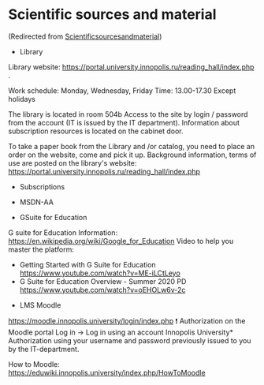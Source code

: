 






Scientific sources and material
===============================



(Redirected from [Scientificsourcesandmaterial](/index.php?title=Scientificsourcesandmaterial&redirect=no "Scientificsourcesandmaterial"))


* Library


Library website: <https://portal.university.innopolis.ru/reading_hall/index.php> . 


Work schedule: Monday, Wednesday, Friday
Time: 13.00-17.30
Except holidays


The library is located in room 504b
Access to the site by login / password from the account (IT is issued by the IT department).
Information about subscription resources is located on the cabinet door. 


To take a paper book from the Library and /or catalog, you need to place an order on the website, come and pick it up. 
Background information, terms of use are posted on the library's website:
<https://portal.university.innopolis.ru/reading_hall/index.php>


  




* Subscriptions


  




* MSDN-AA


  




* GSuite for Education


G suite for Education Information:
<https://en.wikipedia.org/wiki/Google_for_Education>
Video to help you master the platform:
- Getting Started with G Suite for Education
<https://www.youtube.com/watch?v=ME-iLCtLeyo>
- G Suite for Education Overview - Summer 2020 PD
<https://www.youtube.com/watch?v=oEHOLw6v-2c>


  




* LMS Moodle


<https://moodle.innopolis.university/login/index.php>
❗️ Authorization on the Moodle portal
Log in -> Log in using an account Innopolis University\*
Аuthorization using your username and password previously issued to you by the IT-department.


How to Moodle:
<https://eduwiki.innopolis.university/index.php/HowToMoodle>











